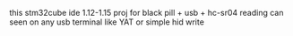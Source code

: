 this stm32cube ide 1.12-1.15 proj for black pill + usb + hc-sr04 reading can seen on any usb terminal like YAT or simple hid write
